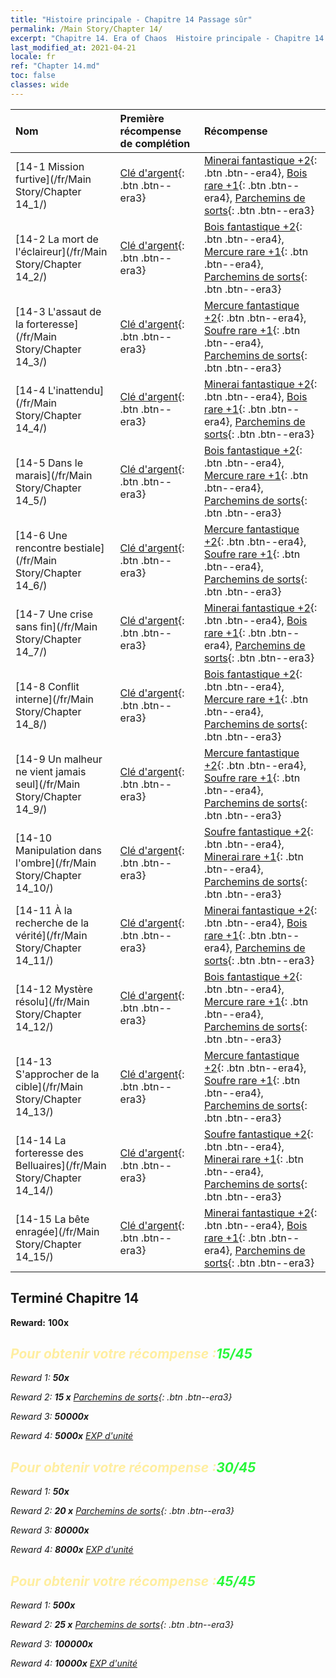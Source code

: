 ```yaml
---
title: "Histoire principale - Chapitre 14 Passage sûr"
permalink: /Main Story/Chapter 14/
excerpt: "Chapitre 14. Era of Chaos  Histoire principale - Chapitre 14. Passage sûr"
last_modified_at: 2021-04-21
locale: fr
ref: "Chapter 14.md"
toc: false
classes: wide
---
```


  | Nom |  Première récompense de complétion | Récompense |
  |:------------|:------------|:------------| 
  | [14-1 Mission furtive](/fr/Main Story/Chapter 14_1/) | [Clé d'argent](/fr/Items/con_693/){: .btn .btn--era3} | [Minerai fantastique +2](/fr/Items/mat_47/){: .btn .btn--era4}, [Bois rare +1](/fr/Items/mat_41/){: .btn .btn--era4}, [Parchemins de sorts](/fr/Items/con_694/){: .btn .btn--era3} |
  | [14-2 La mort de l'éclaireur](/fr/Main Story/Chapter 14_2/) | [Clé d'argent](/fr/Items/con_693/){: .btn .btn--era3} | [Bois fantastique +2](/fr/Items/mat_48/){: .btn .btn--era4}, [Mercure rare +1](/fr/Items/mat_42/){: .btn .btn--era4}, [Parchemins de sorts](/fr/Items/con_694/){: .btn .btn--era3} |
  | [14-3 L'assaut de la forteresse](/fr/Main Story/Chapter 14_3/) | [Clé d'argent](/fr/Items/con_693/){: .btn .btn--era3} | [Mercure fantastique +2](/fr/Items/mat_49/){: .btn .btn--era4}, [Soufre rare +1](/fr/Items/mat_43/){: .btn .btn--era4}, [Parchemins de sorts](/fr/Items/con_694/){: .btn .btn--era3} |
  | [14-4 L'inattendu](/fr/Main Story/Chapter 14_4/) | [Clé d'argent](/fr/Items/con_693/){: .btn .btn--era3} | [Minerai fantastique +2](/fr/Items/mat_47/){: .btn .btn--era4}, [Bois rare +1](/fr/Items/mat_41/){: .btn .btn--era4}, [Parchemins de sorts](/fr/Items/con_694/){: .btn .btn--era3} |
  | [14-5 Dans le marais](/fr/Main Story/Chapter 14_5/) | [Clé d'argent](/fr/Items/con_693/){: .btn .btn--era3} | [Bois fantastique +2](/fr/Items/mat_48/){: .btn .btn--era4}, [Mercure rare +1](/fr/Items/mat_42/){: .btn .btn--era4}, [Parchemins de sorts](/fr/Items/con_694/){: .btn .btn--era3} |
  | [14-6 Une rencontre bestiale](/fr/Main Story/Chapter 14_6/) | [Clé d'argent](/fr/Items/con_693/){: .btn .btn--era3} | [Mercure fantastique +2](/fr/Items/mat_49/){: .btn .btn--era4}, [Soufre rare +1](/fr/Items/mat_43/){: .btn .btn--era4}, [Parchemins de sorts](/fr/Items/con_694/){: .btn .btn--era3} |
  | [14-7 Une crise sans fin](/fr/Main Story/Chapter 14_7/) | [Clé d'argent](/fr/Items/con_693/){: .btn .btn--era3} | [Minerai fantastique +2](/fr/Items/mat_47/){: .btn .btn--era4}, [Bois rare +1](/fr/Items/mat_41/){: .btn .btn--era4}, [Parchemins de sorts](/fr/Items/con_694/){: .btn .btn--era3} |
  | [14-8 Conflit interne](/fr/Main Story/Chapter 14_8/) | [Clé d'argent](/fr/Items/con_693/){: .btn .btn--era3} | [Bois fantastique +2](/fr/Items/mat_48/){: .btn .btn--era4}, [Mercure rare +1](/fr/Items/mat_42/){: .btn .btn--era4}, [Parchemins de sorts](/fr/Items/con_694/){: .btn .btn--era3} |
  | [14-9 Un malheur ne vient jamais seul](/fr/Main Story/Chapter 14_9/) | [Clé d'argent](/fr/Items/con_693/){: .btn .btn--era3} | [Mercure fantastique +2](/fr/Items/mat_49/){: .btn .btn--era4}, [Soufre rare +1](/fr/Items/mat_43/){: .btn .btn--era4}, [Parchemins de sorts](/fr/Items/con_694/){: .btn .btn--era3} |
  | [14-10 Manipulation dans l'ombre](/fr/Main Story/Chapter 14_10/) | [Clé d'argent](/fr/Items/con_693/){: .btn .btn--era3} | [Soufre fantastique +2](/fr/Items/mat_50/){: .btn .btn--era4}, [Minerai rare +1](/fr/Items/mat_40/){: .btn .btn--era4}, [Parchemins de sorts](/fr/Items/con_694/){: .btn .btn--era3} |
  | [14-11 À la recherche de la vérité](/fr/Main Story/Chapter 14_11/) | [Clé d'argent](/fr/Items/con_693/){: .btn .btn--era3} | [Minerai fantastique +2](/fr/Items/mat_47/){: .btn .btn--era4}, [Bois rare +1](/fr/Items/mat_41/){: .btn .btn--era4}, [Parchemins de sorts](/fr/Items/con_694/){: .btn .btn--era3} |
  | [14-12 Mystère résolu](/fr/Main Story/Chapter 14_12/) | [Clé d'argent](/fr/Items/con_693/){: .btn .btn--era3} | [Bois fantastique +2](/fr/Items/mat_48/){: .btn .btn--era4}, [Mercure rare +1](/fr/Items/mat_42/){: .btn .btn--era4}, [Parchemins de sorts](/fr/Items/con_694/){: .btn .btn--era3} |
  | [14-13 S'approcher de la cible](/fr/Main Story/Chapter 14_13/) | [Clé d'argent](/fr/Items/con_693/){: .btn .btn--era3} | [Mercure fantastique +2](/fr/Items/mat_49/){: .btn .btn--era4}, [Soufre rare +1](/fr/Items/mat_43/){: .btn .btn--era4}, [Parchemins de sorts](/fr/Items/con_694/){: .btn .btn--era3} |
  | [14-14 La forteresse des Belluaires](/fr/Main Story/Chapter 14_14/) | [Clé d'argent](/fr/Items/con_693/){: .btn .btn--era3} | [Soufre fantastique +2](/fr/Items/mat_50/){: .btn .btn--era4}, [Minerai rare +1](/fr/Items/mat_40/){: .btn .btn--era4}, [Parchemins de sorts](/fr/Items/con_694/){: .btn .btn--era3} |
  | [14-15 La bête enragée](/fr/Main Story/Chapter 14_15/) | [Clé d'argent](/fr/Items/con_693/){: .btn .btn--era3} | [Minerai fantastique +2](/fr/Items/mat_47/){: .btn .btn--era4}, [Bois rare +1](/fr/Items/mat_41/){: .btn .btn--era4}, [Parchemins de sorts](/fr/Items/con_694/){: .btn .btn--era3} |


## Terminé Chapitre 14

 **Reward:**  **100x** <i class="fas fa-gem"/>



## <span style="color: #ffeea0">Pour obtenir votre récompense :</span><span style="color: #27f73a">15/45</span>

 Reward 1:  **50x** <i class="fas fa-gem"/>

 Reward 2: **15 x** [Parchemins de sorts](/fr/Items/con_694/){: .btn .btn--era3}

 Reward 3:  **50000x** <i class="fas fa-coins"/>

 Reward 4:  **5000x** [EXP d'unité](/fr/Items/con_902/)



## <span style="color: #ffeea0">Pour obtenir votre récompense :</span><span style="color: #27f73a">30/45</span>

 Reward 1:  **50x** <i class="fas fa-gem"/>

 Reward 2: **20 x** [Parchemins de sorts](/fr/Items/con_694/){: .btn .btn--era3}

 Reward 3:  **80000x** <i class="fas fa-coins"/>

 Reward 4:  **8000x** [EXP d'unité](/fr/Items/con_902/)



## <span style="color: #ffeea0">Pour obtenir votre récompense :</span><span style="color: #27f73a">45/45</span>

 Reward 1:  **500x** <i class="fas fa-gem"/>

 Reward 2: **25 x** [Parchemins de sorts](/fr/Items/con_694/){: .btn .btn--era3}

 Reward 3:  **100000x** <i class="fas fa-coins"/>

 Reward 4:  **10000x** [EXP d'unité](/fr/Items/con_902/)

